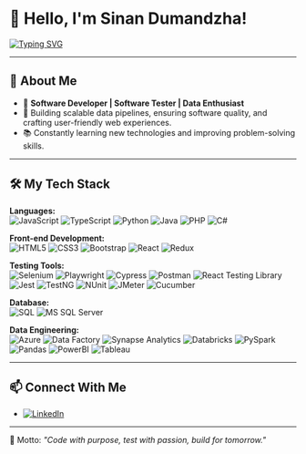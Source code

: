 
# 👋 Hello, I'm **Sinan Dumandzha**!

<a href="https://git.io/typing-svg"><img src="https://readme-typing-svg.demolab.com?font=Fira+Code&pause=1000&width=435&lines=Code+with+purpose,;test+with+passion,;build+for+tomorrow." alt="Typing SVG" /></a>

---

## 🚀 About Me
- 🧠 **Software Developer | Software Tester | Data Enthusiast**
- 🌟 Building scalable data pipelines, ensuring software quality, and crafting user-friendly web experiences.
- 📚 Constantly learning new technologies and improving problem-solving skills.

---

## 🛠️ My Tech Stack

**Languages:**  
![JavaScript](https://img.shields.io/badge/-JavaScript-000?&logo=javascript) 
![TypeScript](https://img.shields.io/badge/-TypeScript-000?&logo=typescript)
![Python](https://img.shields.io/badge/-Python-000?&logo=python)
![Java](https://img.shields.io/badge/-Java-000?&logo=java)
![PHP](https://img.shields.io/badge/-PHP-000?&logo=php)
![C#](https://img.shields.io/badge/-CSharp-000?&logo=csharp)

**Front-end Development:**  
![HTML5](https://img.shields.io/badge/-HTML5-000?&logo=html5)
![CSS3](https://img.shields.io/badge/-CSS3-000?&logo=css3)
![Bootstrap](https://img.shields.io/badge/-Bootstrap-000?&logo=bootstrap)
![React](https://img.shields.io/badge/-React-000?&logo=react)
![Redux](https://img.shields.io/badge/-Redux-000?&logo=redux)

**Testing Tools:**  
![Selenium](https://img.shields.io/badge/-Selenium-000?&logo=selenium)
![Playwright](https://img.shields.io/badge/-Playwright-000?&logo=microsoft)
![Cypress](https://img.shields.io/badge/-Cypress-000?&logo=cypress)
![Postman](https://img.shields.io/badge/-Postman-000?&logo=postman)
![React Testing Library](https://img.shields.io/badge/-React%20Testing%20Library-000?&logo=testinglibrary)
![Jest](https://img.shields.io/badge/-Jest-000?&logo=jest)
![TestNG](https://img.shields.io/badge/-TestNG-000?&logo=apache)
![NUnit](https://img.shields.io/badge/-NUnit-000?&logo=dotnet)
![JMeter](https://img.shields.io/badge/-JMeter-000?&logo=apachejmeter)
![Cucumber](https://img.shields.io/badge/-Cucumber-000?&logo=cucumber)

**Database:**  
![SQL](https://img.shields.io/badge/-SQL-000?&logo=postgresql)
![MS SQL Server](https://img.shields.io/badge/-MS%20SQL%20Server-000?&logo=microsoftsqlserver)

**Data Engineering:**  
![Azure](https://img.shields.io/badge/-Azure-000?&logo=microsoftazure)
![Data Factory](https://img.shields.io/badge/-Azure%20Data%20Factory-000?&logo=microsoftazure)
![Synapse Analytics](https://img.shields.io/badge/-Azure%20Synapse-000?&logo=microsoftazure)
![Databricks](https://img.shields.io/badge/-Databricks-000?&logo=databricks)
![PySpark](https://img.shields.io/badge/-PySpark-000?&logo=apachespark)
![Pandas](https://img.shields.io/badge/-Pandas-000?&logo=pandas)
![PowerBI](https://img.shields.io/badge/-PowerBI-000?&logo=powerbi)
![Tableau](https://img.shields.io/badge/-Tableau-000?&logo=tableau)

---

## 📫 Connect With Me

- [![LinkedIn](https://img.shields.io/badge/-LinkedIn-0A66C2?style=flat&logo=linkedin&logoColor=white)](https://www.linkedin.com/in/sinan-dumandzha/)

---

🚀 Motto: _"Code with purpose, test with passion, build for tomorrow."_
